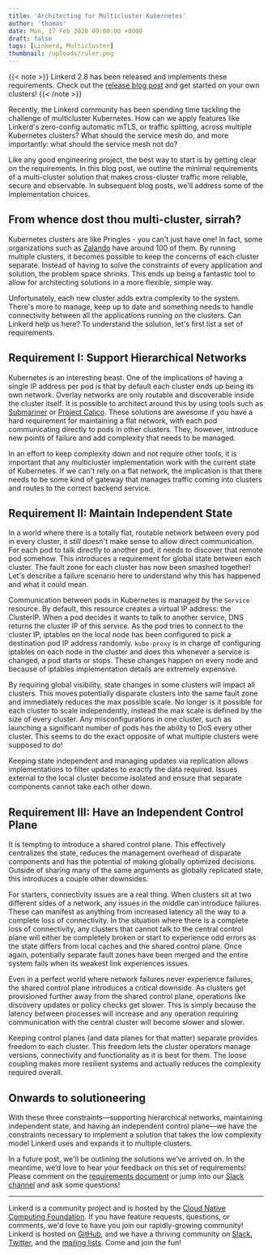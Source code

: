 ```yaml
---
title: 'Architecting for Multicluster Kubernetes'
author: 'thomas'
date: Mon, 17 Feb 2020 09:00:00 +0000
draft: false
tags: [Linkerd, Multicluster]
thumbnail: /uploads/ruler.png
---
```


{{< note >}} Linkerd 2.8 has been released and implements these requirements.
Check out the [release blog post](/2020/06/09/announcing-linkerd-2.8/) and get
started on your own clusters! {{< /note >}}

Recently, the Linkerd community has been spending time tackling the challenge of
multicluster Kubernetes. How can we apply features like Linkerd's zero-config
automatic mTLS, or traffic splitting, across multiple Kubernetes clusters? What
should the service mesh do, and more importantly: what should the service mesh
not do?

Like any good engineering project, the best way to start is by getting clear on
the requirements. In this blog post, we outline the minimal requirements of a
multi-cluster solution that makes cross-cluster traffic more reliable, secure
and observable. In subsequent blog posts, we'll address some of the
implementation choices.

## From whence dost thou multi-cluster, sirrah?

Kubernetes clusters are like Pringles - you can't just have one! In fact, some
organizations such as
[Zalando](https://srcco.de/posts/how-zalando-manages-140-kubernetes-clusters.html)
have around 100 of them. By running multiple clusters, it becomes possible to
keep the concerns of each cluster separate. Instead of having to solve the
constraints of every application and solution, the problem space shrinks. This
ends up being a fantastic tool to allow for architecting solutions in a more
flexible, simple way.

Unfortunately, each new cluster adds extra complexity to the system. There's
more to manage, keep up to date and something needs to handle connectivity
between all the applications running on the clusters. Can Linkerd help us here?
To understand the solution, let's first list a set of requirements.

## Requirement I: Support Hierarchical Networks

Kubernetes is an interesting beast. One of the implications of having a single
IP address per pod is that by default each cluster ends up being its own
network. Overlay networks are only routable and discoverable inside the cluster
itself. It is possible to architect around this by using tools such as
[Submariner](https://github.com/submariner-io/submariner) or
[Project Calico](https://www.projectcalico.org/). These solutions are awesome if
you have a hard requirement for maintaining a flat network, with each pod
communicating directly to pods in other clusters. They, however, introduce new
points of failure and add complexity that needs to be managed.

In an effort to keep complexity down and not require other tools, it is
important that any multicluster implementation work with the current state of
Kubernetes. If we can't rely on a flat network, the implication is that there
needs to be some kind of gateway that manages traffic coming into clusters and
routes to the correct backend service.

## Requirement II: Maintain Independent State

In a world where there is a totally flat, routable network between every pod in
every cluster, it _still_ doesn't make sense to allow direct communication. For
each pod to talk directly to another pod, it needs to discover that remote pod
somehow. This introduces a requirement for global state between each cluster.
The fault zone for each cluster has now been smashed together! Let's describe a
failure scenario here to understand why this has happened and what it could
mean.

Communication between pods in Kubernetes is managed by the `Service` resource.
By default, this resource creates a virtual IP address: the ClusterIP. When a
pod decides it wants to talk to another service, DNS returns the cluster IP of
this service. As the pod tries to connect to the cluster IP, iptables on the
local node has been configured to pick a destination pod IP address randomly.
`kube-proxy` is in charge of configuring iptables on each node in the cluster
and does this whenever a service is changed, a pod starts or stops. These
changes happen on every node and because of iptables implementation details are
extremely expensive.

By requiring global visibility, state changes in some clusters will impact all
clusters. This moves potentially disparate clusters into the same fault zone and
immediately reduces the max possible scale. No longer is it possible for each
cluster to scale independently, instead the max scale is defined by the size of
every cluster. Any misconfigurations in one cluster, such as launching a
significant number of pods has the ability to DoS every other cluster. This
seems to do the exact opposite of what multiple clusters were supposed to do!

Keeping state independent and managing updates via replication allows
implementations to filter updates to exactly the data required. Issues external
to the local cluster become isolated and ensure that separate components cannot
take each other down.

## Requirement III: Have an Independent Control Plane

It is tempting to introduce a shared control plane. This effectively centralizes
the state, reduces the management overhead of disparate components and has the
potential of making globally optimized decisions. Outside of sharing many of the
same arguments as globally replicated state, this introduces a couple other
downsides.

For starters, connectivity issues are a real thing. When clusters sit at two
different sides of a network, any issues in the middle can introduce failures.
These can manifest as anything from increased latency all the way to a complete
loss of connectivity. In the situation where there is a complete loss of
connectivity, any clusters that cannot talk to the central control plane will
either be completely broken or start to experience odd errors as the state
differs from local caches and the shared control plane. Once again, potentially
separate fault zones have been merged and the entire system fails when its
weakest link experiences issues.

Even in a perfect world where network failures never experience failures, the
shared control plane introduces a critical downside. As clusters get provisioned
further away from the shared control plane, operations like discovery updates or
policy checks get slower. This is simply because the latency between processes
will increase and any operation requiring communication with the central cluster
will become slower and slower.

Keeping control planes (and data planes for that matter) separate provides
freedom to each cluster. This freedom lets the cluster operators manage
versions, connectivity and functionality as it is best for them. The loose
coupling makes more resilient systems and actually reduces the complexity
required overall.

## Onwards to solutioneering

With these three constraints—supporting hierarchical networks, maintaining
independent state, and having an independent control plane—we have the
constraints necessary to implement a solution that takes the low complexity
model Linkerd uses and expands it to multiple clusters.

In a future post, we'll be outlining the solutions we've arrived on. In the
meantime, we’d love to hear your feedback on this set of requirements! Please
comment on the
[requirements document](https://docs.google.com/document/d/1uzD90l1BAX06za_yie8VroGcoCB8F2wCzN0SUeA3ucw/edit#heading=h.79x1g3qlth40)
or jump into our [Slack channel](https://slack.linkerd.io) and ask some
questions!

---

Linkerd is a community project and is hosted by the
[Cloud Native Computing Foundation](https://cncf.io). If you have feature
requests, questions, or comments, we'd love to have you join our rapidly-growing
community! Linkerd is hosted on [GitHub](https://github.com/linkerd/), and we
have a thriving community on [Slack](https://slack.linkerd.io),
[Twitter](https://twitter.com/linkerd), and the
[mailing lists](https://linkerd.io/2/get-involved/). Come and join the fun!
